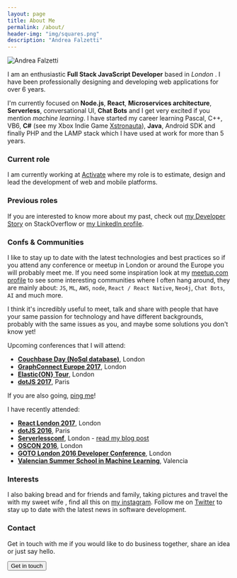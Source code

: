 ```yaml
---
layout: page
title: About Me
permalink: /about/
header-img: "img/squares.png"
description: "Andrea Falzetti"
---
```


![Andrea Falzetti]({{site.url}}/img/about.jpg)

I am an enthusiastic **Full Stack JavaScript Developer** based in *London* <i class="em em-uk"></i>. I have been professionally designing and developing web applications for over 6 years.

I'm currently focused on **Node.js**, **React**, **Microservices architecture**, **Serverless**, conversational UI, **Chat Bots** and I get very excited if you mention _machine learning_. I have started my career learning Pascal, C++, VB6, **C#** (see my Xbox Indie Game [Xstronauta](https://www.youtube.com/watch?v=SlXwYpwPmVg)), **Java**, Android SDK and finally PHP and the LAMP stack which I have used at work for more than 5 years.

### Current role
I am currently working at [Activate](http://activate.co.uk) where my role is to estimate, design and lead the development of web and mobile platforms.

### Previous roles
If you are interested to know more about my past, check out [my Developer Story](http://stackoverflow.com/story/andreafalzetti) on StackOverflow or [my LinkedIn profile](https://www.linkedin.com/in/andreafalzetti).

### Confs & Communities
I like to stay up to date with the latest technologies and best practices so if you attend any conference or meetup in London or around the Europe you will probably meet me. If you need some inspiration look at my [meetup.com profile](https://www.meetup.com/members/195831274/) to see some interesting communities where I often hang around, they are mainly about: `JS`, `ML`, `AWS`, `node`, `React / React Native`, `Neo4j`, `Chat Bots`, `AI` and much more.

I think it's incredibly useful to meet, talk and share with people that have your same passion for technology and have different backgrounds, probably with the same issues as you, and maybe some solutions you don't know yet!

Upcoming conferences that I will attend:

- **[Couchbase Day (NoSql database)](https://www.couchbase.com/nosql-resources/events/2017/april/couchbase-day-london)**, London <i class="em em-uk"></i>
- **[GraphConnect Europe 2017](http://graphconnect.com/)**, London <i class="em em-uk"></i>
- **[Elastic{ON} Tour](https://www.elastic.co/elasticon)**, London <i class="em em-uk"></i>
- **[dotJS 2017](http://dotjs.io)**, Paris <i class="em em-fr"></i>

If you are also going, [ping me](https://twitter.com/rexromae)!

I have recently attended:

- **[React London 2017](https://react.london/)**, London <i class="em em-uk"></i>
- **[dotJS 2016](http://dotjs.io)**, Paris <i class="em em-fr"></i>
- **[Serverlessconf](http://london.serverlessconf.io)**, London <i class="em em-uk"></i> - [read my blog post]({{site.url}}/blog/2016/10/31/serverlessconf-london-2016.html)
- **[OSCON 2016](http://conferences.oreilly.com/oscon/open-source-eu)**, London <i class="em em-uk"></i>
- **[GOTO London 2016 Developer Conference](https://gotocon.com//london-2016/)**, London <i class="em em-uk"></i>
- **[Valencian Summer School in Machine Learning](https://bigml.com/events/valencian-summer-school-in-machine-learning-2016)**, Valencia <i class="em em-es"></i>

### Interests
I also <i class="em em-heart"></i> baking bread and <i class="em em-pizza"></i> for friends and family, taking pictures and travel the <i class="em em-earth_americas"></i> with my sweet wife <i class="em em-couple"></i>, find all this on [my instagram](https://www.instagram.com/rexromae/). Follow me on [Twitter](https://twitter.com/rexromae) to stay up to date with the latest news in software development.

### Contact
Get in touch with me if you would like to do business together, share an idea or just say hello.

[<button class="btn btn-default">Get in touch</button>](mailto:andrea@falzetti.me)
